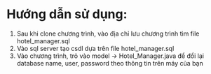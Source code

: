 # Hướng dẫn sử dụng:
1. Sau khi clone chương trình, vào địa chỉ lưu chương trình tìm file hotel_manager.sql
2. Vào sql server tạo csdl dựa trên file hotel_manager.sql
3. Vào chương trình, trỏ vào model -> Hotel_Manager.java để đổi lại database name, user, password theo thông tin trên máy của bạn
